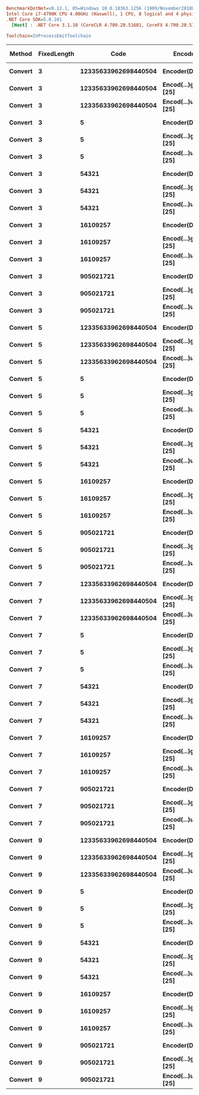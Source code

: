 ``` ini

BenchmarkDotNet=v0.12.1, OS=Windows 10.0.18363.1256 (1909/November2018Update/19H2)
Intel Core i7-4790K CPU 4.00GHz (Haswell), 1 CPU, 8 logical and 4 physical cores
.NET Core SDK=5.0.101
  [Host] : .NET Core 3.1.10 (CoreCLR 4.700.20.51601, CoreFX 4.700.20.51901), X64 RyuJIT

Toolchain=InProcessEmitToolchain  

```
|  Method | FixedLength |                 Code |              Encoder |       Char Space | Encoder Class |      Mean |    Error |   StdDev |
|-------- |------------ |--------------------- |--------------------- |----------------- |-------------- |----------:|---------:|---------:|
| **Convert** |           **3** | **12335633962698440504** |      **Encoder(Digits)** |           **Digits** |       **Encoder** |  **64.77 ns** | **0.648 ns** | **0.606 ns** |
| **Convert** |           **3** | **12335633962698440504** | **Encod(...)gits) [25]** | **LettersAndDigits** |       **Encoder** |  **67.63 ns** | **0.676 ns** | **0.600 ns** |
| **Convert** |           **3** | **12335633962698440504** | **Encod(...)uity) [25]** | **ReducedAmbiguity** |       **Encoder** |  **66.71 ns** | **0.964 ns** | **0.805 ns** |
| **Convert** |           **3** |                    **5** |      **Encoder(Digits)** |           **Digits** |       **Encoder** |  **37.30 ns** | **0.436 ns** | **0.408 ns** |
| **Convert** |           **3** |                    **5** | **Encod(...)gits) [25]** | **LettersAndDigits** |       **Encoder** |  **37.63 ns** | **0.413 ns** | **0.345 ns** |
| **Convert** |           **3** |                    **5** | **Encod(...)uity) [25]** | **ReducedAmbiguity** |       **Encoder** |  **37.03 ns** | **0.532 ns** | **0.471 ns** |
| **Convert** |           **3** |                **54321** |      **Encoder(Digits)** |           **Digits** |       **Encoder** |  **55.31 ns** | **0.463 ns** | **0.433 ns** |
| **Convert** |           **3** |                **54321** | **Encod(...)gits) [25]** | **LettersAndDigits** |       **Encoder** |  **55.19 ns** | **0.186 ns** | **0.174 ns** |
| **Convert** |           **3** |                **54321** | **Encod(...)uity) [25]** | **ReducedAmbiguity** |       **Encoder** |  **55.19 ns** | **0.259 ns** | **0.216 ns** |
| **Convert** |           **3** |             **16109257** |      **Encoder(Digits)** |           **Digits** |       **Encoder** |  **55.15 ns** | **0.330 ns** | **0.293 ns** |
| **Convert** |           **3** |             **16109257** | **Encod(...)gits) [25]** | **LettersAndDigits** |       **Encoder** |  **55.62 ns** | **0.179 ns** | **0.149 ns** |
| **Convert** |           **3** |             **16109257** | **Encod(...)uity) [25]** | **ReducedAmbiguity** |       **Encoder** |  **54.84 ns** | **0.434 ns** | **0.406 ns** |
| **Convert** |           **3** |            **905021721** |      **Encoder(Digits)** |           **Digits** |       **Encoder** |  **56.91 ns** | **0.797 ns** | **0.666 ns** |
| **Convert** |           **3** |            **905021721** | **Encod(...)gits) [25]** | **LettersAndDigits** |       **Encoder** |  **55.35 ns** | **0.362 ns** | **0.283 ns** |
| **Convert** |           **3** |            **905021721** | **Encod(...)uity) [25]** | **ReducedAmbiguity** |       **Encoder** |  **56.12 ns** | **0.172 ns** | **0.143 ns** |
| **Convert** |           **5** | **12335633962698440504** |      **Encoder(Digits)** |           **Digits** |       **Encoder** | **107.56 ns** | **1.360 ns** | **1.206 ns** |
| **Convert** |           **5** | **12335633962698440504** | **Encod(...)gits) [25]** | **LettersAndDigits** |       **Encoder** | **101.98 ns** | **0.456 ns** | **0.404 ns** |
| **Convert** |           **5** | **12335633962698440504** | **Encod(...)uity) [25]** | **ReducedAmbiguity** |       **Encoder** | **102.62 ns** | **1.223 ns** | **1.144 ns** |
| **Convert** |           **5** |                    **5** |      **Encoder(Digits)** |           **Digits** |       **Encoder** |  **39.22 ns** | **0.644 ns** | **0.602 ns** |
| **Convert** |           **5** |                    **5** | **Encod(...)gits) [25]** | **LettersAndDigits** |       **Encoder** |  **38.83 ns** | **0.139 ns** | **0.116 ns** |
| **Convert** |           **5** |                    **5** | **Encod(...)uity) [25]** | **ReducedAmbiguity** |       **Encoder** |  **38.81 ns** | **0.751 ns** | **0.702 ns** |
| **Convert** |           **5** |                **54321** |      **Encoder(Digits)** |           **Digits** |       **Encoder** |  **86.67 ns** | **1.046 ns** | **0.978 ns** |
| **Convert** |           **5** |                **54321** | **Encod(...)gits) [25]** | **LettersAndDigits** |       **Encoder** |  **65.22 ns** | **1.013 ns** | **0.947 ns** |
| **Convert** |           **5** |                **54321** | **Encod(...)uity) [25]** | **ReducedAmbiguity** |       **Encoder** |  **77.67 ns** | **1.045 ns** | **0.873 ns** |
| **Convert** |           **5** |             **16109257** |      **Encoder(Digits)** |           **Digits** |       **Encoder** |  **87.61 ns** | **1.072 ns** | **1.003 ns** |
| **Convert** |           **5** |             **16109257** | **Encod(...)gits) [25]** | **LettersAndDigits** |       **Encoder** |  **86.34 ns** | **0.528 ns** | **0.468 ns** |
| **Convert** |           **5** |             **16109257** | **Encod(...)uity) [25]** | **ReducedAmbiguity** |       **Encoder** |  **87.02 ns** | **0.800 ns** | **0.709 ns** |
| **Convert** |           **5** |            **905021721** |      **Encoder(Digits)** |           **Digits** |       **Encoder** |  **88.06 ns** | **0.620 ns** | **0.518 ns** |
| **Convert** |           **5** |            **905021721** | **Encod(...)gits) [25]** | **LettersAndDigits** |       **Encoder** |  **87.90 ns** | **0.675 ns** | **0.598 ns** |
| **Convert** |           **5** |            **905021721** | **Encod(...)uity) [25]** | **ReducedAmbiguity** |       **Encoder** |  **88.74 ns** | **0.922 ns** | **0.862 ns** |
| **Convert** |           **7** | **12335633962698440504** |      **Encoder(Digits)** |           **Digits** |       **Encoder** | **145.08 ns** | **0.828 ns** | **0.734 ns** |
| **Convert** |           **7** | **12335633962698440504** | **Encod(...)gits) [25]** | **LettersAndDigits** |       **Encoder** | **135.58 ns** | **0.340 ns** | **0.265 ns** |
| **Convert** |           **7** | **12335633962698440504** | **Encod(...)uity) [25]** | **ReducedAmbiguity** |       **Encoder** | **140.58 ns** | **0.685 ns** | **0.572 ns** |
| **Convert** |           **7** |                    **5** |      **Encoder(Digits)** |           **Digits** |       **Encoder** |  **41.00 ns** | **0.571 ns** | **0.506 ns** |
| **Convert** |           **7** |                    **5** | **Encod(...)gits) [25]** | **LettersAndDigits** |       **Encoder** |  **41.11 ns** | **0.273 ns** | **0.256 ns** |
| **Convert** |           **7** |                    **5** | **Encod(...)uity) [25]** | **ReducedAmbiguity** |       **Encoder** |  **41.65 ns** | **0.385 ns** | **0.341 ns** |
| **Convert** |           **7** |                **54321** |      **Encoder(Digits)** |           **Digits** |       **Encoder** |  **94.62 ns** | **0.257 ns** | **0.200 ns** |
| **Convert** |           **7** |                **54321** | **Encod(...)gits) [25]** | **LettersAndDigits** |       **Encoder** |  **65.92 ns** | **0.080 ns** | **0.063 ns** |
| **Convert** |           **7** |                **54321** | **Encod(...)uity) [25]** | **ReducedAmbiguity** |       **Encoder** |  **80.19 ns** | **0.400 ns** | **0.374 ns** |
| **Convert** |           **7** |             **16109257** |      **Encoder(Digits)** |           **Digits** |       **Encoder** | **119.32 ns** | **0.604 ns** | **0.565 ns** |
| **Convert** |           **7** |             **16109257** | **Encod(...)gits) [25]** | **LettersAndDigits** |       **Encoder** |  **95.92 ns** | **0.508 ns** | **0.475 ns** |
| **Convert** |           **7** |             **16109257** | **Encod(...)uity) [25]** | **ReducedAmbiguity** |       **Encoder** |  **96.82 ns** | **1.150 ns** | **1.076 ns** |
| **Convert** |           **7** |            **905021721** |      **Encoder(Digits)** |           **Digits** |       **Encoder** | **123.18 ns** | **1.386 ns** | **1.158 ns** |
| **Convert** |           **7** |            **905021721** | **Encod(...)gits) [25]** | **LettersAndDigits** |       **Encoder** |  **96.78 ns** | **0.964 ns** | **0.902 ns** |
| **Convert** |           **7** |            **905021721** | **Encod(...)uity) [25]** | **ReducedAmbiguity** |       **Encoder** | **119.27 ns** | **1.144 ns** | **0.955 ns** |
| **Convert** |           **9** | **12335633962698440504** |      **Encoder(Digits)** |           **Digits** |       **Encoder** | **180.73 ns** | **0.805 ns** | **0.753 ns** |
| **Convert** |           **9** | **12335633962698440504** | **Encod(...)gits) [25]** | **LettersAndDigits** |       **Encoder** | **169.24 ns** | **0.867 ns** | **0.677 ns** |
| **Convert** |           **9** | **12335633962698440504** | **Encod(...)uity) [25]** | **ReducedAmbiguity** |       **Encoder** | **174.08 ns** | **0.985 ns** | **0.873 ns** |
| **Convert** |           **9** |                    **5** |      **Encoder(Digits)** |           **Digits** |       **Encoder** |  **43.53 ns** | **0.046 ns** | **0.043 ns** |
| **Convert** |           **9** |                    **5** | **Encod(...)gits) [25]** | **LettersAndDigits** |       **Encoder** |  **44.32 ns** | **0.217 ns** | **0.181 ns** |
| **Convert** |           **9** |                    **5** | **Encod(...)uity) [25]** | **ReducedAmbiguity** |       **Encoder** |  **45.02 ns** | **0.671 ns** | **0.595 ns** |
| **Convert** |           **9** |                **54321** |      **Encoder(Digits)** |           **Digits** |       **Encoder** |  **97.96 ns** | **0.466 ns** | **0.413 ns** |
| **Convert** |           **9** |                **54321** | **Encod(...)gits) [25]** | **LettersAndDigits** |       **Encoder** |  **68.39 ns** | **0.272 ns** | **0.254 ns** |
| **Convert** |           **9** |                **54321** | **Encod(...)uity) [25]** | **ReducedAmbiguity** |       **Encoder** |  **87.62 ns** | **0.598 ns** | **0.530 ns** |
| **Convert** |           **9** |             **16109257** |      **Encoder(Digits)** |           **Digits** |       **Encoder** | **145.33 ns** | **1.094 ns** | **0.913 ns** |
| **Convert** |           **9** |             **16109257** | **Encod(...)gits) [25]** | **LettersAndDigits** |       **Encoder** |  **99.79 ns** | **0.181 ns** | **0.161 ns** |
| **Convert** |           **9** |             **16109257** | **Encod(...)uity) [25]** | **ReducedAmbiguity** |       **Encoder** |  **98.94 ns** | **0.435 ns** | **0.385 ns** |
| **Convert** |           **9** |            **905021721** |      **Encoder(Digits)** |           **Digits** |       **Encoder** | **154.01 ns** | **1.593 ns** | **1.491 ns** |
| **Convert** |           **9** |            **905021721** | **Encod(...)gits) [25]** | **LettersAndDigits** |       **Encoder** | **100.76 ns** | **0.531 ns** | **0.443 ns** |
| **Convert** |           **9** |            **905021721** | **Encod(...)uity) [25]** | **ReducedAmbiguity** |       **Encoder** | **132.43 ns** | **1.282 ns** | **1.199 ns** |
